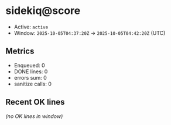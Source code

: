 # sidekiq@score

- Active: `active`
- Window: `2025-10-05T04:37:20Z` → `2025-10-05T04:42:20Z` (UTC)

## Metrics
- Enqueued: 0
- DONE lines: 0
- errors sum: 0
- sanitize calls: 0

## Recent OK lines
_(no OK lines in window)_
